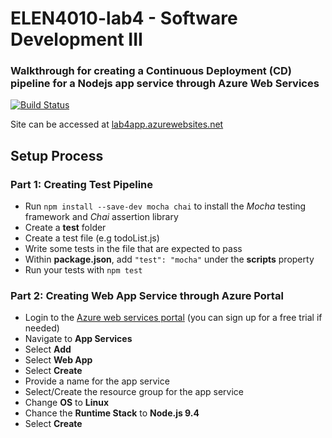 # ELEN4010-lab4 - Software Development III 
### Walkthrough for creating a Continuous Deployment (CD) pipeline for a Nodejs app service through Azure Web Services
[![Build Status](https://travis-ci.com/JaredP94/ELEN4010-Lab4.svg?branch=master)](https://travis-ci.com/JaredP94/ELEN4010-Lab4)

Site can be accessed at [lab4app.azurewebsites.net](https://lab4app.azurewebsites.net/todo)

## Setup Process

### Part 1: Creating Test Pipeline
* Run `npm install --save-dev mocha chai` to install the *Mocha* testing framework and *Chai* assertion library
* Create a **test** folder
* Create a test file (e.g todoList.js)
* Write some tests in the file that are expected to pass
* Within **package.json**, add `"test": "mocha"` under the **scripts** property
* Run your tests with `npm test`

### Part 2: Creating Web App Service through Azure Portal
* Login to the [Azure web services portal](https://portal.azure.com/) (you can sign up for a free trial if needed)
* Navigate to **App Services**
* Select **Add**
* Select **Web App**
* Select **Create**
* Provide a name for the app service
* Select/Create the resource group for the app service
* Change **OS** to **Linux**
* Chance the **Runtime Stack** to **Node.js 9.4**
* Select **Create**
